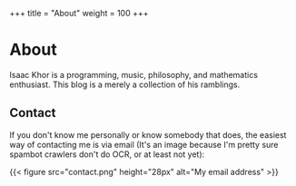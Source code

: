 +++ 
title = "About" 
weight = 100
+++

# About

Isaac Khor is a programming, music, philosophy, and mathematics enthusiast. This
blog is a merely a collection of his ramblings.

## Contact

If you don't know me personally or know somebody that does, the easiest way of
contacting me is via email (It's an image because I'm pretty sure spambot
crawlers don't do OCR, or at least not yet):

{{< figure src="contact.png" height="28px" alt="My email address" >}}
